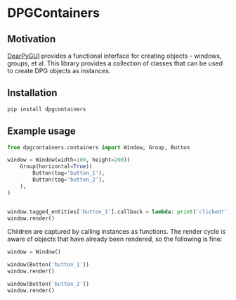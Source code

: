 # DPGContainers

## Motivation

[DearPyGUI](https://github.com/hoffstadt/DearPyGui) provides a functional
interface for creating objects - windows, groups, et al.  This library provides
a collection of classes that can be used to create DPG objects as instances.

## Installation

```bash
pip install dpgcontainers
```

## Example usage

```python
from dpgcontainers.containers import Window, Group, Button

window = Window(width=100, height=200)(
    Group(horizontal=True)(
        Button(tag='button_1'),
        Button(tag='button_2'),
    ),
)


window.tagged_entities['button_1'].callback = lambda: print('clicked!')
window.render()
```

Children are captured by calling instances as functions.  The render cycle is
aware of objects that have already been rendered, so the following is fine:

```python
window = Window()

window(Button('button_1'))
window.render()

window(Button('button_2'))
window.render()
```
